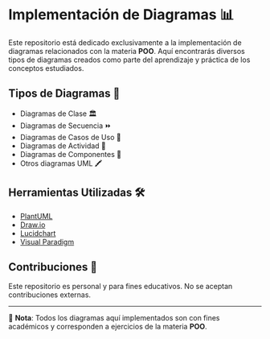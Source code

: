 # Implementación de Diagramas 📊

Este repositorio está dedicado exclusivamente a la implementación de diagramas relacionados con la materia **POO**. Aquí encontrarás diversos tipos de diagramas creados como parte del aprendizaje y práctica de los conceptos estudiados.

## Tipos de Diagramas 📐

- Diagramas de Clase 🏛️
- Diagramas de Secuencia ⏩
- Diagramas de Casos de Uso 🎯
- Diagramas de Actividad 🤹
- Diagramas de Componentes 🧩
- Otros diagramas UML 🖍️


## Herramientas Utilizadas 🛠️

- [PlantUML](https://plantuml.com/)
- [Draw.io](https://app.diagrams.net/)
- [Lucidchart](https://www.lucidchart.com/)
- [Visual Paradigm](https://www.visual-paradigm.com/)

## Contribuciones 🤝

Este repositorio es personal y para fines educativos. No se aceptan contribuciones externas.

---

📌 **Nota**: Todos los diagramas aquí implementados son con fines académicos y corresponden a ejercicios de la materia **POO**.
